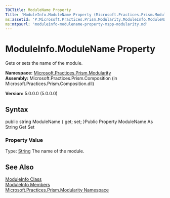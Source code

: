 ```yaml
---
TOCTitle: ModuleName Property
Title: 'ModuleInfo.ModuleName Property (Microsoft.Practices.Prism.Modularity)'
ms:assetid: 'P:Microsoft.Practices.Prism.Modularity.ModuleInfo.ModuleName'
ms:mtpsurl: 'moduleinfo-modulename-property-mspp-modularity.md'
---
```


# ModuleInfo.ModuleName Property

Gets or sets the name of the module.

**Namespace:** [Microsoft.Practices.Prism.Modularity](https://msdn.microsoft.com/library/microsoft.practices.prism.modularity)
**Assembly:** Microsoft.Practices.Prism.Composition (in Microsoft.Practices.Prism.Composition.dll)

**Version:** 5.0.0.0 (5.0.0.0)

## Syntax
public string ModuleName { get; set; }Public Property ModuleName As String Get Set
### Property Value

Type: [String](http://msdn.microsoft.com/en-us/library/s1wwdcbf)
The name of the module.

## See Also
[ModuleInfo Class](https://msdn.microsoft.com/library/microsoft.practices.prism.modularity.moduleinfo)<br/>
[ModuleInfo Members](https://msdn.microsoft.com/allmembers.t:microsoft.practices.prism.modularity.moduleinfo)<br/>
[Microsoft.Practices.Prism.Modularity Namespace](https://msdn.microsoft.com/library/microsoft.practices.prism.modularity)<br/>
